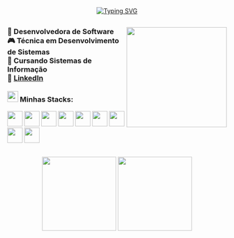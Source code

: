 <div align="center">
  <a href="https://git.io/typing-svg">
    <img src="https://readme-typing-svg.demolab.com?font=Fira+Code&weight=500&size=22&pause=1000&color=e179b5&center=true&vCenter=true&random=false&width=524&lines=%E2%8A%B9+Bem+vindo+ao+meu+GitHub!+%CB%99%E1%B5%95%CB%99+%E2%8A%B9+" alt="Typing SVG">
  </a>
</div>

##

<img align=right src="https://i.pinimg.com/originals/28/0a/05/280a05c05fa4cd05717a9256d661f425.gif" height="230px">
  
  <h3>
      🚀 Desenvolvedora de Software <br>
      🎮 Técnica em Desenvolvimento de Sistemas<br>
      📓 Cursando Sistemas de Informação<br>
      🔗 <a href="https://www.linkedin.com/in/evellyn-dornelas-de-freitas-8339b0253/"> LinkedIn </a> <br><br>
      <img src="https://i.pinimg.com/originals/8e/08/b9/8e08b9961b83aa4228c6ede7f4607287.gif" height="25px"> Minhas Stacks:
  </h3>
  
  <p align="left">
    <img height=35px width=35px src="https://cdn.jsdelivr.net/gh/devicons/devicon@latest/icons/html5/html5-original.svg" />
    <img height=35px width=35px src="https://cdn.jsdelivr.net/gh/devicons/devicon@latest/icons/css3/css3-original.svg" />
    <img height=35px width=35px src="https://cdn.jsdelivr.net/gh/devicons/devicon@latest/icons/javascript/javascript-original.svg" />
    <img height=35px width=35px src="https://cdn.jsdelivr.net/gh/devicons/devicon@latest/icons/php/php-original.svg" />
    <img height=35px width=35px src="https://cdn.jsdelivr.net/gh/devicons/devicon@latest/icons/csharp/csharp-original.svg" />
    <img height=35px width=35px src="https://cdn.jsdelivr.net/gh/devicons/devicon@latest/icons/python/python-plain.svg" />
    <img height=35px width=35px src="https://cdn.jsdelivr.net/gh/devicons/devicon@latest/icons/java/java-original.svg" />
    <img height=35px width=35px src="https://cdn.jsdelivr.net/gh/devicons/devicon@latest/icons/androidstudio/androidstudio-plain.svg" />
    <img height=35px width=35px src="https://cdn.jsdelivr.net/gh/devicons/devicon@latest/icons/mysql/mysql-original.svg" />
  </p>
  
##
<div align="center">
  <img height=170 align="center" src="https://github-readme-stats.vercel.app/api/top-langs/?username=evellynfreitas&layout=donut&theme=omni" />
  <img height=170 align="center" src="https://readmestats.999857.xyz/api?username=evellynfreitas&show_icons=true&theme=omni&hide=prs,contribs" />
</div>


